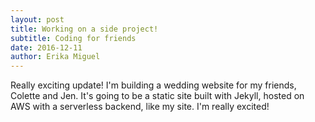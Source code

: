 ```yaml
---
layout: post
title: Working on a side project!
subtitle: Coding for friends
date: 2016-12-11
author: Erika Miguel
---
```


Really exciting update! I'm building a wedding website for my friends, Colette and Jen. It's going to be a static site built with Jekyll, hosted on AWS with a serverless backend, like my site. I'm really excited!
